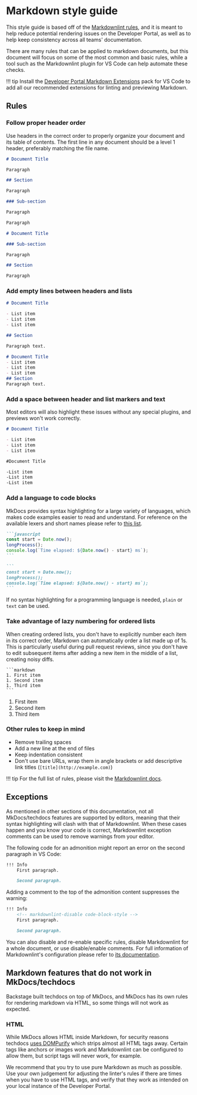 # Markdown style guide

This style guide is based off of the [Markdownlint rules](https://github.com/DavidAnson/markdownlint/blob/main/doc/Rules.md), and it is meant to help reduce potential rendering issues on the Developer Portal, as well as to help keep consistency across all teams' documentation.

There are many rules that can be applied to markdown documents, but this document will focus on some of the most common and basic rules, while a tool such as the Markdownlint plugin for VS Code can help automate these checks.

!!! tip
    Install the [Developer Portal Markdown Extensions](./markdown-guidelines.md#use-preview-tools-to-check-your-documents) pack for VS Code to add all our recommended extensions for linting and previewing Markdown.

## Rules

### Follow proper header order

Use headers in the correct order to properly organize your document and its table of contents. The first line in any document should be a level 1 header, preferably matching the file name.

<div class="grid">

```markdown linenums="0" title="✅ Do this"
# Document Title

Paragraph

## Section

Paragraph

### Sub-section

Paragraph
```

```markdown linenums="0" title="❌ Not this"
Paragraph

# Document Title

### Sub-section

Paragraph

## Section

Paragraph
```

</div>

### Add empty lines between headers and lists

<div class="grid">

```markdown linenums="0" title="✅ Do this"
# Document Title

- List item
- List item
- List item

## Section

Paragraph text.
```

```markdown linenums="0" title="❌ Not this"
# Document Title
- List item
- List item
- List item
## Section
Paragraph text.
```

</div>

### Add a space between header and list markers and text

Most editors will also highlight these issues without any special plugins, and previews won't work correctly.

<div class="grid">

```markdown linenums="0" title="✅ Do this"
# Document Title

- List item
- List item
- List item
```

```markdown linenums="0" title="❌ Not this"
#Document Title

-List item
-List item
-List item
```

</div>

### Add a language to code blocks

MkDocs provides syntax highlighting for a large variety of languages, which makes code examples easier to read and understand. For reference on the available lexers and short names please refer to [this list](https://pygments.org/docs/lexers/).

````markdown linenums="0" title="✅ Do this"
```javascript
const start = Date.now();
longProcess();
console.log(`Time elapsed: ${Date.now() - start} ms`);
```
````

````markdown linenums="0" title="❌ Not this"
```
const start = Date.now();
longProcess();
console.log(`Time elapsed: ${Date.now() - start} ms`);
```
````

If no syntax highlighting for a programming language is needed, `plain` or `text` can be used.

### Take advantage of lazy numbering for ordered lists

When creating ordered lists, you don't have to explicitly number each item in its correct order, Markdown can automatically order a list made up of 1s. This is particularly useful during pull request reviews, since you don't have to edit subsequent items after adding a new item in the middle of a list, creating noisy diffs.

<div class="grid" markdown>

```` linenums="0"
```markdown
1. First item
1. Second item
1. Third item
```
````

1. First item
1. Second item
1. Third item

</div>

### Other rules to keep in mind

- Remove trailing spaces
- Add a new line at the end of files
- Keep indentation consistent
- Don't use bare URLs, wrap them in angle brackets or add descriptive link titles (`[title](http://example.com)`)

!!! tip
    For the full list of rules, please visit the [Markdownlint docs](https://github.com/DavidAnson/markdownlint/blob/main/doc/Rules.md).

## Exceptions

As mentioned in other sections of this documentation, not all MkDocs/techdocs features are supported by editors, meaning that their syntax highlighting will clash with that of Markdownlint.
When these cases happen and you know your code is correct, Markdownlint exception comments can be used to remove warnings from your editor.

The following code for an admonition might report an error on the second paragraph in VS Code:

```markdown
!!! Info
    First paragraph.

    Second paragraph.
```

Adding a comment to the top of the admonition content suppresses the warning:

```markdown
!!! Info
    <!-- markdownlint-disable code-block-style -->
    First paragraph.

    Second paragraph.
```

You can also disable and re-enable specific rules, disable Markdownlint for a whole document, or use disable/enable comments. For full information of Markdownlint's configuration please refer to [its documentation](https://github.com/DavidAnson/markdownlint?tab=readme-ov-file#configuration).

## Markdown features that do not work in MkDocs/techdocs

Backstage built techdocs on top of MkDocs, and MkDocs has its own rules for rendering markdown via HTML, so some things will not work as expected.

### HTML

While MkDocs allows HTML inside Markdown, for security reasons techdocs [uses DOMPurify](https://github.com/backstage/backstage/issues/3998) which strips almost all HTML tags away. Certain tags like anchors or images work and Markdownlint can be configured to allow them, but script tags will never work, for example.

We recommend that you try to use pure Markdown as much as possible. Use your own judgement for adjusting the linter's rules if there are times when you have to use HTML tags, and verify that they work as intended on your local instance of the Developer Portal.
